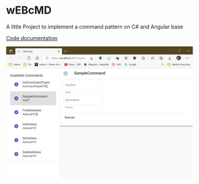 # wEBcMD

A little Project to implement a command pattern on C# and Angular base

[Code documentation](./wEBcMD/README.md)

![Screenshot](images/deeb8e73f61157856013a8a751fb5613b08b8468cfc8f49f977cdc916c35437e.png)